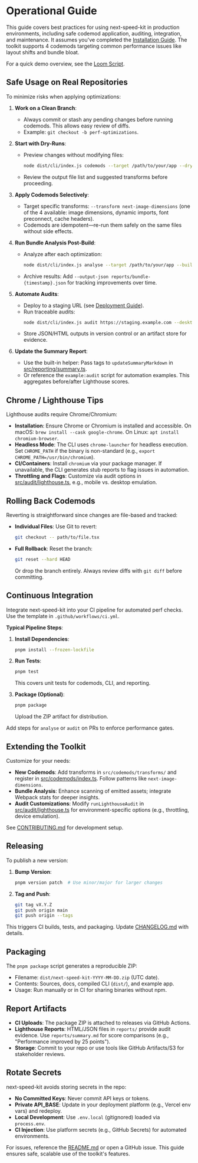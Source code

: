 # Operational Guide

This guide covers best practices for using next-speed-kit in production environments, including safe codemod application, auditing, integration, and maintenance. It assumes you've completed the [Installation Guide](./install.md). The toolkit supports 4 codemods targeting common performance issues like layout shifts and bundle bloat.

For a quick demo overview, see the [Loom Script](./loom-script.md).

## Safe Usage on Real Repositories

To minimize risks when applying optimizations:

1. **Work on a Clean Branch**:
   - Always commit or stash any pending changes before running codemods. This allows easy review of diffs.
   - Example: `git checkout -b perf-optimizations`.

2. **Start with Dry-Runs**:
   - Preview changes without modifying files:
     ```bash
     node dist/cli/index.js codemods --target /path/to/your/app --dry-run
     ```
   - Review the output file list and suggested transforms before proceeding.

3. **Apply Codemods Selectively**:
   - Target specific transforms: `--transform next-image-dimensions` (one of the 4 available: image dimensions, dynamic imports, font preconnect, cache headers).
   - Codemods are idempotent—re-run them safely on the same files without side effects.

4. **Run Bundle Analysis Post-Build**:
   - Analyze after each optimization:
     ```bash
     node dist/cli/index.js analyse --target /path/to/your/app --build
     ```
   - Archive results: Add `--output-json reports/bundle-{timestamp}.json` for tracking improvements over time.

5. **Automate Audits**:
   - Deploy to a staging URL (see [Deployment Guide](./deploy.md)).
   - Run traceable audits:
     ```bash
     node dist/cli/index.js audit https://staging.example.com --desktop --tag staged-release
     ```
   - Store JSON/HTML outputs in version control or an artifact store for evidence.

6. **Update the Summary Report**:
   - Use the built-in helper: Pass tags to `updateSummaryMarkdown` in [src/reporting/summary.ts](https://github.com/your-org/next-speed-kit/blob/main/src/reporting/summary.ts).
   - Or reference the `example:audit` script for automation examples. This aggregates before/after Lighthouse scores.

## Chrome / Lighthouse Tips

Lighthouse audits require Chrome/Chromium:

- **Installation**: Ensure Chrome or Chromium is installed and accessible. On macOS: `brew install --cask google-chrome`. On Linux: `apt install chromium-browser`.
- **Headless Mode**: The CLI uses `chrome-launcher` for headless execution. Set `CHROME_PATH` if the binary is non-standard (e.g., `export CHROME_PATH=/usr/bin/chromium`).
- **CI/Containers**: Install `chromium` via your package manager. If unavailable, the CLI generates stub reports to flag issues in automation.
- **Throttling and Flags**: Customize via audit options in [src/audit/lighthouse.ts](https://github.com/your-org/next-speed-kit/blob/main/src/audit/lighthouse.ts), e.g., mobile vs. desktop emulation.

## Rolling Back Codemods

Reverting is straightforward since changes are file-based and tracked:

- **Individual Files**: Use Git to revert:
  ```bash
  git checkout -- path/to/file.tsx
  ```
- **Full Rollback**: Reset the branch:
  ```bash
  git reset --hard HEAD
  ```
  Or drop the branch entirely. Always review diffs with `git diff` before committing.

## Continuous Integration

Integrate next-speed-kit into your CI pipeline for automated perf checks. Use the template in `.github/workflows/ci.yml`.

**Typical Pipeline Steps**:

1. **Install Dependencies**:
   ```bash
   pnpm install --frozen-lockfile
   ```

2. **Run Tests**:
   ```bash
   pnpm test
   ```
   This covers unit tests for codemods, CLI, and reporting.

3. **Package (Optional)**:
   ```bash
   pnpm package
   ```
   Upload the ZIP artifact for distribution.

Add steps for `analyse` or `audit` on PRs to enforce performance gates.

## Extending the Toolkit

Customize for your needs:

- **New Codemods**: Add transforms in `src/codemods/transforms/` and register in [src/codemods/index.ts](https://github.com/your-org/next-speed-kit/blob/main/src/codemods/index.ts). Follow patterns like `next-image-dimensions`.
- **Bundle Analysis**: Enhance scanning of emitted assets; integrate Webpack stats for deeper insights.
- **Audit Customizations**: Modify `runLighthouseAudit` in [src/audit/lighthouse.ts](https://github.com/your-org/next-speed-kit/blob/main/src/audit/lighthouse.ts) for environment-specific options (e.g., throttling, device emulation).

See [CONTRIBUTING.md](../CONTRIBUTING.md) for development setup.

## Releasing

To publish a new version:

1. **Bump Version**:
   ```bash
   pnpm version patch  # Use minor/major for larger changes
   ```

2. **Tag and Push**:
   ```bash
   git tag vX.Y.Z
   git push origin main
   git push origin --tags
   ```

This triggers CI builds, tests, and packaging. Update [CHANGELOG.md](../CHANGELOG.md) with details.

## Packaging

The `pnpm package` script generates a reproducible ZIP:

- Filename: `dist/next-speed-kit-YYYY-MM-DD.zip` (UTC date).
- Contents: Sources, docs, compiled CLI (`dist/`), and example app.
- Usage: Run manually or in CI for sharing binaries without npm.

## Report Artifacts

- **CI Uploads**: The package ZIP is attached to releases via GitHub Actions.
- **Lighthouse Reports**: HTML/JSON files in `reports/` provide audit evidence. Use `reports/summary.md` for score comparisons (e.g., "Performance improved by 25 points").
- **Storage**: Commit to your repo or use tools like GitHub Artifacts/S3 for stakeholder reviews.

## Rotate Secrets

next-speed-kit avoids storing secrets in the repo:

- **No Committed Keys**: Never commit API keys or tokens.
- **Private API_BASE**: Update in your deployment platform (e.g., Vercel env vars) and redeploy.
- **Local Development**: Use `.env.local` (gitignored) loaded via `process.env`.
- **CI Injection**: Use platform secrets (e.g., GitHub Secrets) for automated environments.

For issues, reference the [README.md](../README.md) or open a GitHub issue. This guide ensures safe, scalable use of the toolkit's features.